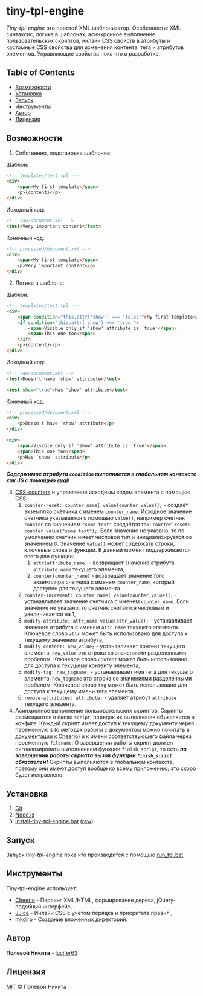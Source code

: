# tiny-tpl-engine

*Tiny-tpl-engine* это простой XML шаблонизатор. Особенности: XML синтаксис, логика в шаблонах, асинхронное выполнение пользовательских скриптов, инлайн CSS свойств в атрибуты и кастомные CSS свойства для изменения контента, тега и атрибутов элементов. Управляющие свойства пока что в разработке.

## Table of Contents

- [Возможности](#Возможности)
- [Установка](#Установка)
- [Запуск](#Запуск)
- [Инструменты](#Инструменты)
- [Автор](#Автор)
- [Лицензия](#Лицензия)

## Возможности

1. Собственно, подстановка шаблонов: 

Шаблон:
```html
<!-- templates/test.tpl -->
<div>
    <span>My first template</span>
    <p>{content}</p>
</div>
```
Исходный код:
```html
<!-- raw/document.xml -->
<test>Very important content</test>
```
Конечный код:
```html
<!-- processed/document.xml -->
<div>
    <span>My first template</span>
    <p>Very important content</p>
</div>
```
2. Логика в шаблоне:

Шаблон:
```html
<!-- templates/test.tpl -->
<div>
    <span condition="this.attr('show') === 'false'">My first template</span>
    <if condition="this.attr('show') === 'true'">
        <span>Visible only if 'show' attribute is 'true'</span>
        <span>This one too</span>
    </if>
    <p>{content}</p>
</div>
```
Исходный код:
```html
<!-- raw/document.xml -->
<test>Doesn't have 'show' attribute</test>

<test show="true">Has 'show' attribute</test>
```
Конечный код:
```html
<!-- processed/document.xml -->
<div>
    <p>Doesn't have 'show' attribute</p>
</div>

<div>
    <span>Visible only if 'show' attribute is 'true'</span>
    <span>This one too</span>
    <p>Has 'show' attribute</p>
</div>
```
***Содержимое атрибута `condition` выполняется в глобальном контексте как JS с помощью [eval](https://developer.mozilla.org/en-US/docs/Web/JavaScript/Reference/Global_Objects/eval)!***

3. [CSS-counters](https://habrahabr.ru/post/49500/) и управление исходным кодом элемента с помощью CSS:
    1. `counter-reset: counter_name[ value(counter_value)];` - создаёт экземпляр счётчика с именем `counter_name`. Исходное значение счетчика указывается с помощью `value()`, например счетчик `counter` со значением `"some text"` создаётся так: `counter-reset: counter value("some text");`. Если значение не указано, то по умолчанию счетчик имеет числовой тип и инициализируется со значением *0*. Значение `value()` может содержать строки, ключевые слова и функции. В данный момент поддерживаются всего две функции:
        1. `attr(attribute_name)` - возвращает значение атрибута `attribute_name` текущего элемента,
        2. `counter(counter_name)` - возвращает значение того экземпляра счетчика с именем `counter_name`, который доступен для текущего элемента.
    2. `counter-increment: counter_name[ value(counter_value)];` - устанавливает значение счетчика с именем `counter_name`. Если значение не указано, то счетчик считается числовым и увеличивается на 1,
    3. `modify-attribute: attr_name value(attr_value);` - устанавливает значение атрибута с именем `attr_name` текущего элемента. Ключевое слово `attr` может быть использовано для доступа к текущему значению атрибута,
    4. `modify-content: new_value;` - устанавливает контент текущего элемента. `new_value` это строка со значениями разделенными пробелом. Ключевое слово `content` может быть использовано для доступа к текущему контенту элемента,
    5. `modify-tag: new_tagname;` - устанавливает имя тега для текущего элемента. `new_tagname` это строка со значениями разделенными пробелом. Ключевое слово `tag` может быть использовано для доступа к текущему имени тега элемента,
    6. `remove-attributes: attribute;` - удаляет атрибут `attribute` текущего элемента.
4. Асинхронное выполнение пользовательских скриптов. Скрипты размещаются в папке `script`, порядок их выполнения объявляется в конфиге. Каждый скрипт имеет доступ к текущему документу через переменную `$` (о методах работы с документом можно почитать в [документации к Cheerio](https://github.com/cheeriojs/cheerio#api)) и к имени соответствующего файла через переменную `filename`. О завершении работы скрипт должен сигнализировать выполнением функции `finish_script`, то есть ***по завершении работы скрипта вызов функции `finish_script` обязателен!*** Скрипты выполняются в глобальном контексте, поэтому они имеют доступ вообще ко всему приложению; это скоро будет исправлено.

## Установка

1. [Git](https://git-scm.com/downloads)
1. [Node.js](https://nodejs.org/en/)
1. [install-tiny-tpl-engine.bat](https://github.com/lucifer63/tiny-tpl-engine/blob/master/install-tiny-tpl-engine.bat) ([raw](https://raw.githubusercontent.com/lucifer63/tiny-tpl-engine/master/install-tiny-tpl-engine.bat))

## Запуск

Запуск *tiny-tpl-engine* пока что производится с помощью [run_tpl.bat](https://github.com/lucifer63/tiny-tpl-engine/blob/master/run_tpl.bat).

## Инструменты

Tiny-tpl-engine использует:

* [Cheerio](https://github.com/cheeriojs/cheerio) - Парсинг XML/HTML, формирование дерева, jQuery-подобный интерфейс,
* [Juice](https://github.com/Automattic/juice) - Инлайн CSS с учетом порядка и приоритета правил,,
* [mkdirp](https://github.com/substack/node-mkdirp) - Создание вложенных директорий.

## Автор

**Полевой Никита** - [lucifer63](https://github.com/lucifer63)

## Лицензия

[MIT](LICENSE) © Полевой Никита